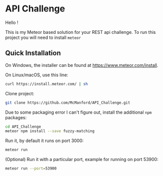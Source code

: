 # API Challenge

Hello !

This is my Meteor based solution for your REST api challenge. To run this project you will need to install `meteor`

## Quick Installation

On Windows, the installer can be found at https://www.meteor.com/install.

On Linux/macOS, use this line:

```bash
curl https://install.meteor.com/ | sh
```

Clone project:

```bash
git clone https://github.com/McManford/API_Challenge.git
```

Due to some packaging error I can't figure out, install the additional `npm` packages:

```bash
cd API_Challenge
meteor npm install --save fuzzy-matching
```

Run it, by default it runs on port 3000:

```bash
meteor run
```

(Optional) Run it with a particular port, example for running on port 53900:

```bash
meteor run --port=53900
```
